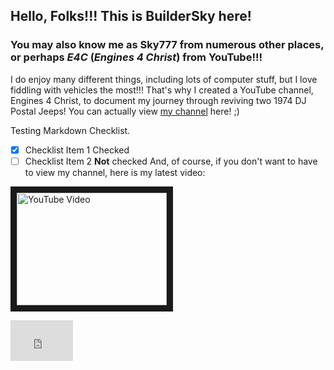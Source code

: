## Hello, Folks!!! This is BuilderSky here!
### You may also know me as Sky777 from numerous other places, or perhaps *E4C* (*Engines 4 Christ*) from YouTube!!!

I do enjoy many different things, including lots of computer stuff, but I love fiddling with vehicles the most!!! That's why I created a YouTube channel, Engines 4 Christ, to document my journey through reviving two 1974 DJ Postal Jeeps! You can actually view [my channel](https://www.youtube.com/channel/UCeY5jNrEbLARbo-1ddJfVew "E4C on YouTube") here! ;)

Testing Markdown Checklist.
- [x] Checklist Item 1 Checked
- [ ] Checklist Item 2 **Not** checked
And, of course, if you don't want to have to view my channel, here is my latest video:
<p>

<a href="http://www.youtube.com/watch?feature=player_embedded&v=B_4o8rvX6yE" target="_blank"><img src="http://img.youtube.com/vi/B_4o8rvX6yE/0.jpg" 
alt="YouTube Video" width="240" height="180" border="10" /></a>

<iframe width="100" height="65" src="https://www.youtube.com/embed/B_4o8rvX6yE" title="YouTube video player" frameborder="0" allow="accelerometer; autoplay; clipboard-write; encrypted-media; gyroscope; picture-in-picture" allowfullscreen></iframe>